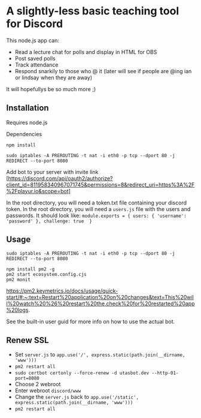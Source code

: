 # A slightly-less basic teaching tool for Discord
This node.js app can:
- Read a lecture chat for polls and display in HTML for OBS
- Post saved polls
- Track attendance
- Respond snarkily to those who @ it (later will see if people are @ing ian or lindsay when they are away)

It will hopefullys be so much more ;)

## Installation
Requires node.js

Dependencies

`npm install`

`sudo iptables -A PREROUTING -t nat -i eth0 -p tcp --dport 80 -j REDIRECT --to-port 8080`

Add bot to your server with invite link
[https://discord.com/api/oauth2/authorize?client_id=811958340967071745&permissions=8&redirect_uri=https%3A%2F%2Fplayur.io&scope=bot]

In the root directory, you will need a token.txt file containing your discord token.
In the root directory, you will need a `users.js` file with the users and passwords. It should look like:
`module.exports = {
    users: { 'username': 'password' },
    challenge: true 
}`

## Usage

`sudo iptables -A PREROUTING -t nat -i eth0 -p tcp --dport 80 -j REDIRECT --to-port 8080`

```
npm install pm2 -g
pm2 start ecosystem.config.cjs
pm2 monit
```
https://pm2.keymetrics.io/docs/usage/quick-start/#:~:text=Restart%20application%20on%20changes&text=This%20will%20watch%20%26%20restart%20the,check%20for%20restarted%20app%20logs.

See the built-in user guid for more info on how to use the actual bot.

## Renew SSL
- Set `server.js` to `app.use('/', express.static(path.join(__dirname, 'www')))`
- `pm2 restart all`
- `sudo certbot certonly --force-renew -d utasbot.dev --http-01-port=8080`
- Choose 2 webroot
- Enter webroot `discord/www`
- Change the `server.js` back to   `app.use('/static', express.static(path.join(__dirname, 'www')))`
- `pm2 restart all`